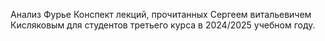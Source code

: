 Анализ Фурье
Конспект лекций, прочитанных Сергеем витальевичем Кисляковым для студентов третьего курса в 2024/2025 учебном году.

